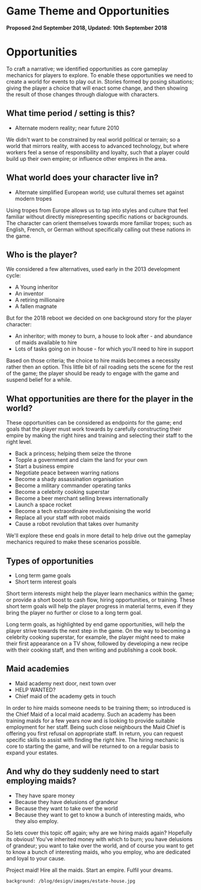 # Game Theme and Opportunities

**Proposed 2nd September 2018, Updated: 10th September 2018**

# Opportunities

To craft a narrative; we identified opportunities as core gameplay mechanics for players to explore. To enable these opportunities we need to create a world for events to play out in. Stories formed by posing situations; giving the player a choice that will enact some change, and then showing the result of those changes through dialogue with characters.

## What time period / setting is this?
- Alternate modern reality; near future 2010

We didn't want to be constrained by real world political or terrain; so a world that mirrors reality, with access to advanced technology, but where workers feel a sense of responsibility and loyalty, such that a player could build up their own empire; or influence other empires in the area.

## What world does your character live in?
- Alternate simplified European world; use cultural themes set against modern tropes

Using tropes from Europe allows us to tap into styles and culture that feel familiar without directly misrepresenting specific nations or backgrounds. The character can orient themselves towards more familiar tropes; such as English, French, or German without specifically calling out these nations in the game.

## Who is the player?

We considered a few alternatives, used early in the 2013 development cycle:
- A Young inheritor
- An inventor
- A retiring millionaire
- A fallen magnate

But for the 2018 reboot we decided on one background story for the player character:
- An inheritor; with money to burn, a house to look after - and abundance of maids available to hire
- Lots of tasks going on in house - for which you'll need to hire in support

Based on those criteria; the choice to hire maids becomes a necessity rather then an option. This little bit of rail roading sets the scene for the rest of the game; the player should be ready to engage with the game and suspend belief for a while.

## What opportunities are there for the player in the world?

These opportunities can be considered as endpoints for the game; end goals that the player must work towards by carefully constructing their empire by making the right hires and training and selecting their staff to the right level.

- Back a princess; helping them seize the throne
- Topple a government and claim the land for your own
- Start a business empire
- Negotiate peace between warring nations
- Become a shady assassination organisation
- Become a military commander operating tanks
- Become a celebrity cooking superstar
- Become a beer merchant selling brews internationally
- Launch a space rocket
- Become a tech extraordinaire revolutionising the world
- Replace all your staff with robot maids
- Cause a robot revolution that takes over humanity

We'll explore these end goals in more detail to help drive out the gameplay mechanics required to make these scenarios possible.

## Types of opportunities
- Long term game goals
- Short term interest goals

Short term interests might help the player learn mechanics within the game; or provide a short boost to cash flow, hiring opportunities, or training. These short term goals will help the player progress in material terms, even if they bring the player no further or close to a long term goal.

Long term goals, as highlighted by end game opportunities, will help the player strive towards the next step in the game. On the way to becoming a celebrity cooking superstar, for example, the player might need to make their first appearance on a TV show, followed by developing a new recipe with their cooking staff, and then writing and publishing a cook book.

## Maid academies
- Maid academy next door, next town over
- HELP WANTED?
- Chief maid of the academy gets in touch

In order to hire maids someone needs to be training them; so introduced is the Chief Maid of a local maid academy. Such an academy has been training maids for a few years now and is looking to provide suitable employment for her staff. Being such close neighbours the Maid Chief is offering you first refusal on appropriate staff. In return, you can request specific skills to assist with finding the right hire. The hiring mechanic is core to starting the game, and will be returned to on a regular basis to expand your estates.

## And why do they suddenly need to start employing maids?
- They have spare money
- Because they have delusions of grandeur
- Because they want to take over the world
- Because they want to get to know a bunch of interesting maids, who they also employ.

So lets cover this topic off again; why are we hiring maids again? Hopefully its obvious! You've inherited money with which to burn; you have delusions of grandeur; you want to take over the world, and of course you want to get to know a bunch of interesting maids, who you employ, who are dedicated and loyal to your cause.

Project maid! Hire all the maids. Start an empire. Fulfil your dreams.

```background: /blog/design/images/estate-house.jpg```
